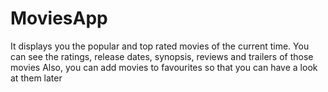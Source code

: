 # MoviesApp

It displays you the popular and top rated movies of the current time. You can see the ratings, release dates, synopsis, reviews and trailers of those movies
Also, you can add movies to favourites so that you can have a look at them later
